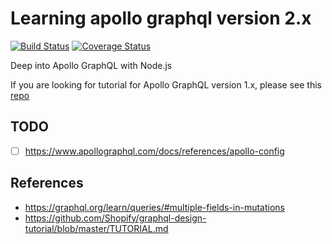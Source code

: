 # Learning apollo graphql version 2.x

[![Build Status][travis badge]][travis link]
[![Coverage Status][coveralls badge]][coveralls link]

Deep into Apollo GraphQL with Node.js

If you are looking for tutorial for Apollo GraphQL version 1.x, please see this [repo](https://github.com/mrdulin/apollo-server-express-starter)

## TODO

- [ ] https://www.apollographql.com/docs/references/apollo-config

## References

- https://graphql.org/learn/queries/#multiple-fields-in-mutations
- https://github.com/Shopify/graphql-design-tutorial/blob/master/TUTORIAL.md

[travis badge]: https://travis-ci.org/mrdulin/apollo-graphql-tutorial.svg?branch=master
[travis link]: https://travis-ci.org/mrdulin/apollo-graphql-tutorial
[coveralls badge]: https://coveralls.io/repos/github/mrdulin/apollo-graphql-tutorial/badge.svg?branch=master
[coveralls link]: https://coveralls.io/github/mrdulin/apollo-graphql-tutorial?branch=master
